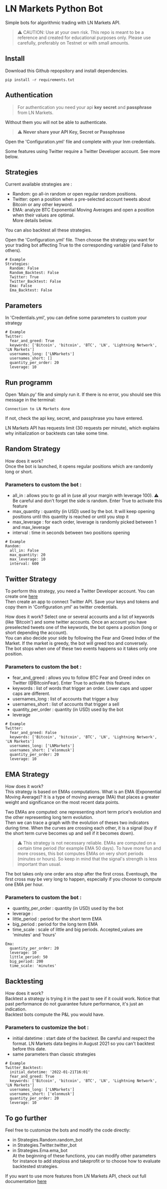 # LN Markets Python Bot

Simple bots for algorithmic trading with LN Markets API.  
> :warning: CAUTION: Use at your own risk. This repo is meant to be a reference and created for educational purposes only.  Please use carefully, preferably on Testnet or with small amounts.

## Install

Download this Github repopsitory and install dependencies.
```
pip install -r requirements.txt
```

## Authentication

> For authentication you need your api **key** **secret** and **passphrase** from LN Markets.

Without them you will not be able to authenticate.

> :warning: **Never share your API Key, Secret or Passphrase**

Open the 'Configuration.yml' file and complete with your lnm credentials.

Some features using Twitter require a Twitter Developer account. See more below.

## Strategies

Current available strategies are :
- Random: go all-in random or open regular random positions. 
- Twitter: open a position when a pre-selected account tweets about Bitcoin or any other keyword.
- EMA: analyze BTC Exponential Moving Averages and open a position when their values are optimal.  
More details below.

You can also backtest all these strategies.

Open the 'Configuration.yml' file.
Then choose the strategy you want for your trading bot affecting True to the corresponding variable (and False to others).
```
# Example
Strategies: 
  Random: False
  Random_Backtest: False
  Twitter: True
  Twitter_Backtest: False
  Ema: False
  Ema_Backtest: False
```

## Parameters

In 'Credentials.yml', you can define some parameters to custom your strategy

```
# Example
Twitter:
  fear_and_greed: True
  keywords: ['Bitcoin', 'bitcoin', 'BTC', 'LN', 'Lightning Network', 'LN Markets']
  usernames_long: ['LNMarkets']
  usernames_short: []
  quantity_per_order: 20
  leverage: 10
```

## Run programm

Open 'Main.py' file and simply run it. If there is no error, you should see this message in the terminal:
```
Connection to LN Markets done
```
If not, check the api key, secret, and passphrase you have entered.  

LN Markets API has requests limit (30 requests per minute), which explains why initialization or backtests can take some time.

## Random Strategy

How does it work?  
Once the bot is launched, it opens regular positions which are randomly long or short.

### Parameters to custom the bot :
- all_in : allows you to go all in (use all your margin with leverage 100). :warning: Be careful and don't forget the side is random. Enter True to activate this feature
- max_quantity : quantity (in USD) used by the bot. It will keep opening positions until this quantity is reached or until you stop it
- max_leverage : for each order, leverage is randomly picked between 1 and max_leverage
- interval : time in seconds between two positions opening

```
# Example
Random:
  all_in: False
  max_quantity: 20
  max_leverage: 10
  interval: 600
```

## Twitter Strategy

To perform this strategy, you need a Twitter Developer account. You can create one [here](https://developer.twitter.com/en)  
Then create an app to connect Twitter API. 
Save your keys and tokens and copy them in 'Configuration.yml' as twitter credentials.

How does it work?
Select one or several accounts and a list of keywords (like 'Bitcoin') and some twitter accounts. 
Once an account you have preselected tweets one of the keywords, the bot opens a position (long or short depending the account).  
You can also decide your side by following the Fear and Greed Index of the Market. If the market is greedy, the bot will greed too and conversely.  
The bot stops when one of these two events happens so it takes only one position.

### Parameters to custom the bot :
- fear_and_greed : allows you to follow BTC Fear and Greed index on Twitter (@BitcoinFear). Enter True to activate this feature.
- keywords : list of words that trigger an order. Lower caps and upper caps are different.
- usernames_long : list of accounts that trigger a buy
- usernames_short : list of accounts that trigger a sell
- quantity_per_order : quantity (in USD) used by the bot
- leverage

```
# Example
Twitter:
  fear_and_greed: False
  keywords: ['Bitcoin', 'bitcoin', 'BTC', 'LN', 'Lightning Network', 'LN Markets']
  usernames_long: ['LNMarkets']
  usernames_short: ['elonmusk']
  quantity_per_order: 20
  leverage: 10
```

## EMA Strategy

How does it work?  
This strategy is based on EMAs computations. 
What is an EMA (Exponential Moving Average)?
It is a type of moving average (MA) that places a greater weight and significance on the most recent data points. 

Two EMAs are computed: one representing short term price's evolution and the other representing long term evolution.  
Then we can trace a graph with the evolution of theses two indicators during time. 
When the curves are crossing each other, it is a signal (buy if the short term curve becomes up and sell if it becomes down).

> :warning: This strategy is not necessary reliable. EMAs are computed on a certain time period (for example EMA 50 days). To have more fun and more crosses, this bot computes EMAs on very short periods (minutes or hours). So keep in mind that the signal's strength is less important than usual.

The bot takes only one order ans stop after the first cross. Eventough, the first cross may be very long to happen, especially if you choose to compute one EMA per hour.

### Parameters to custom the bot :
- quantity_per_order : quantity (in USD) used by the bot
- leverage :
- little_period : period for the short term EMA
- big_period : period for the long term EMA
- time_scale : scale of little and big periods. Accepted_values are 'minutes' and 'hours'

```
Ema:
  quantity_per_order: 20
  leverage: 10
  little_period: 50
  big_period: 200
  time_scale: 'minutes'
```

## Backtesting

How does it work?  
Backtest a strategy is trying it in the past to see if it could work. Notice that past performance do not guarantee future performance, it's just an indication.  
Backtest bots compute the P&L you would have.

### Parameters to customize the bot :
- initial datetime : start date of the backtest. Be careful and respect the format. LN Markets data begins in August 2021 so you can't backtest before this date.
- same parameters than classic strategies

```
# Example
Twitter_Backtest:
  initial_datetime: '2022-01-21T16:01'
  fear_and_greed: True
  keywords: ['Bitcoin', 'bitcoin', 'BTC', 'LN', 'Lightning Network', 'LN Markets']
  usernames_long: ['LNMarkets']
  usernames_short: ['elonmusk']
  quantity_per_order: 20
  leverage: 10
```

## To go further

Feel free to customize the bots and modify the code directly:
- in Strategies.Random.random_bot
- in Strategies.Twitter.twitter_bot
- in Strategies.Ema.ema_bot  
At the beginning of these functions, you can modify other parameters for instance to add stoploss and takeprofit or to choose how to evaluate backtested strategies.

If you want to use more features from LN Markets API, check out full documentation [here](https://lnmarkets.com/)
